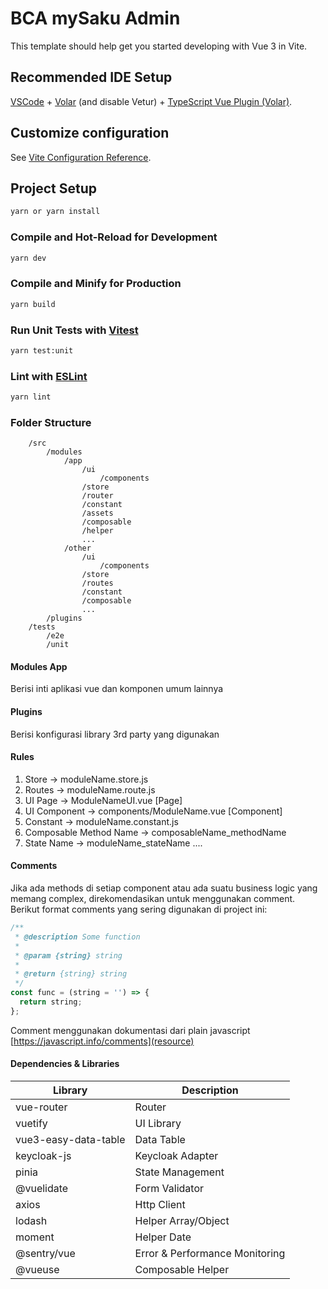 # BCA mySaku Admin 

This template should help get you started developing with Vue 3 in Vite.

## Recommended IDE Setup

[VSCode](https://code.visualstudio.com/) + [Volar](https://marketplace.visualstudio.com/items?itemName=Vue.volar) (and disable Vetur) + [TypeScript Vue Plugin (Volar)](https://marketplace.visualstudio.com/items?itemName=Vue.vscode-typescript-vue-plugin).

## Customize configuration

See [Vite Configuration Reference](https://vitejs.dev/config/).

## Project Setup

```sh
yarn or yarn install
```

### Compile and Hot-Reload for Development

```sh
yarn dev
```

### Compile and Minify for Production

```sh
yarn build
```

### Run Unit Tests with [Vitest](https://vitest.dev/)

```sh
yarn test:unit
```

### Lint with [ESLint](https://eslint.org/)

```sh
yarn lint
```

### Folder Structure

```
    /src
        /modules
            /app
                /ui
                    /components
                /store
                /router
                /constant
                /assets
                /composable
                /helper
                ...
            /other
                /ui
                    /components
                /store
                /routes
                /constant
                /composable
                ...
        /plugins
    /tests
        /e2e
        /unit
```

#### Modules App

Berisi inti aplikasi vue dan komponen umum lainnya

#### Plugins

Berisi konfigurasi library 3rd party yang digunakan

#### Rules

1. Store -> moduleName.store.js
2. Routes -> moduleName.route.js
3. UI Page -> ModuleNameUI.vue [Page]
4. UI Component -> components/ModuleName.vue [Component]
5. Constant -> moduleName.constant.js
6. Composable Method Name -> composableName_methodName
7. State Name -> moduleName_stateName
   ....

#### Comments

Jika ada methods di setiap component atau ada suatu business logic yang memang complex, direkomendasikan untuk menggunakan comment.
Berikut format comments yang sering digunakan di project ini:

```js
/**
 * @description Some function
 *
 * @param {string} string
 *
 * @return {string} string
 */
const func = (string = '') => {
  return string;
};
```

Comment menggunakan dokumentasi dari plain javascript [https://javascript.info/comments](resource)

#### Dependencies & Libraries
| Library               | Description                    |
|-----------------------|--------------------------------|
| vue-router            | Router                         |
| vuetify               | UI Library                     |
| vue3-easy-data-table  | Data Table                     |
| keycloak-js           | Keycloak Adapter               |
| pinia                 | State Management               |
| @vuelidate            | Form Validator                 |
| axios                 | Http Client                    |
| lodash                | Helper Array/Object            |
| moment                | Helper Date                    |
| @sentry/vue           | Error & Performance Monitoring |
| @vueuse               | Composable Helper              |


